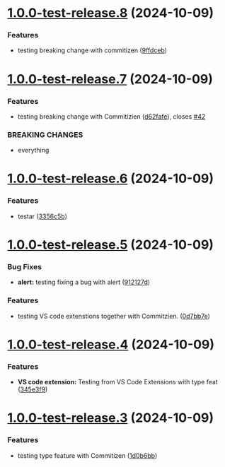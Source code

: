 # [1.0.0-test-release.8](https://github.com/NVE/Designsystem/compare/v1.0.0-test-release.7...v1.0.0-test-release.8) (2024-10-09)


### Features

* testing breaking change with commitizen ([9ffdceb](https://github.com/NVE/Designsystem/commit/9ffdceb03f245e1d8466675c5955ca3973fdd322))

# [1.0.0-test-release.7](https://github.com/NVE/Designsystem/compare/v1.0.0-test-release.6...v1.0.0-test-release.7) (2024-10-09)


### Features

* testing breaking change with Commitizien ([d62fafe](https://github.com/NVE/Designsystem/commit/d62fafe0195346b6947b677418ec86d7fb40dbd8)), closes [#42](https://github.com/NVE/Designsystem/issues/42)


### BREAKING CHANGES

* everything

# [1.0.0-test-release.6](https://github.com/NVE/Designsystem/compare/v1.0.0-test-release.5...v1.0.0-test-release.6) (2024-10-09)


### Features

* testar ([3356c5b](https://github.com/NVE/Designsystem/commit/3356c5b9a35f62861fa955a6c83b39a54d0a8306))

# [1.0.0-test-release.5](https://github.com/NVE/Designsystem/compare/v1.0.0-test-release.4...v1.0.0-test-release.5) (2024-10-09)


### Bug Fixes

* **alert:** testing fixing a bug with alert ([912127d](https://github.com/NVE/Designsystem/commit/912127da53006d7b72e64c2201cc83f1c1d8efe4))


### Features

* testing VS code extenstions together with Commitzien. ([0d7bb7e](https://github.com/NVE/Designsystem/commit/0d7bb7eb5cbcccf1056ec87bd44bed7152ade589))

# [1.0.0-test-release.4](https://github.com/NVE/Designsystem/compare/v1.0.0-test-release.3...v1.0.0-test-release.4) (2024-10-09)


### Features

* **VS code extension:** Testing from VS Code Extensions with type feat ([345e3f9](https://github.com/NVE/Designsystem/commit/345e3f9658d5d26f984ad1c58e4544e8d408adcd))

# [1.0.0-test-release.3](https://github.com/NVE/Designsystem/compare/v1.0.0-test-release.2...v1.0.0-test-release.3) (2024-10-09)


### Features

* testing type feature with Commitizen ([1d0b6bb](https://github.com/NVE/Designsystem/commit/1d0b6bbcf60cdf45b4503f62ddcf1e67e3011655))
